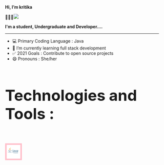  <p style="font-size;50px"> <b> Hi, I’m kritika </b></p>👩🏻‍💻<img src="https://raw.githubusercontent.com/MartinHeinz/MartinHeinz/master/wave.gif" width="17px">
  
<b> I'm a student, Undergraduate and Developer....</b>
 <hr>
  
- 💻 Primary Coding Language : Java
- 🌱 I’m currently learning full stack development
- ✅ 2021 Goals : Contribute to open source projects
- 😄 Pronouns : She/her
<br>
<p style="font-size:50px"><b>Technologies and Tools : </b></p>
<br>
<img src="https://raw.githubusercontent.com/github/explore/80688e429a7d4ef2fca1e82350fe8e3517d3494d/topics/java/java.png " height="45px" width="45px" style="border:5px solid pink">




<!---
kritikakaura1518/kritikakaura1518 is a ✨ special ✨ repository because its `README.md` (this file) appears on your GitHub profile.
You can click the Preview link to take a look at your changes.
--->

